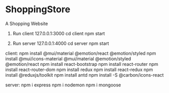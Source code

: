 # ShoppingStore

A Shopping Website

1. Run client 127.0.0.1:3000
   cd client
   npm start

2. Run server 127.0.0.1:4000
   cd server
   npm start

client:
npm install @mui/material @emotion/react @emotion/styled
npm install @mui/icons-material @mui/material @emotion/styled @emotion/react
npm install react-bootstrap
npm install react-router
npm install react-router-dom
npm install redux
npm install react-redux
npm install @reduxjs/toolkit
npm install antd
npm install -S @carbon/icons-react

server:
npm i express
npm i nodemon
npm i mongoose
